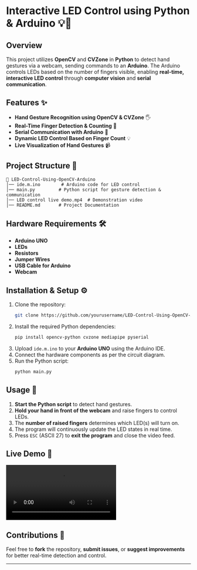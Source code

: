 # Interactive LED Control using Python & Arduino 💡🤖

## Overview
This project utilizes **OpenCV** and **CVZone** in **Python** to detect hand gestures via a webcam, sending commands to an **Arduino**. The Arduino controls LEDs based on the number of fingers visible, enabling **real-time, interactive LED control** through **computer vision** and **serial communication**.

## Features ✨
- **Hand Gesture Recognition using OpenCV & CVZone** 🖐️
- **Real-Time Finger Detection & Counting** 🔢
- **Serial Communication with Arduino** 🔄
- **Dynamic LED Control Based on Finger Count** 💡
- **Live Visualization of Hand Gestures** 📹

## Project Structure 📂
```
📁 LED-Control-Using-OpenCV-Arduino
│── ide.m.ino        # Arduino code for LED control
│── main.py         # Python script for gesture detection & communication
│── LED control live demo.mp4  # Demonstration video
│── README.md       # Project Documentation
```

## Hardware Requirements 🛠️
- **Arduino UNO**
- **LEDs**
- **Resistors**
- **Jumper Wires**
- **USB Cable for Arduino**
- **Webcam**

## Installation & Setup ⚙️
1. Clone the repository:
   ```bash
   git clone https://github.com/yourusername/LED-Control-Using-OpenCV-Arduino.git
   ```
2. Install the required Python dependencies:
   ```bash
   pip install opencv-python cvzone mediapipe pyserial
   ```
3. Upload `ide.m.ino` to your **Arduino UNO** using the Arduino IDE.
4. Connect the hardware components as per the circuit diagram.
5. Run the Python script:
   ```bash
   python main.py
   ```

## Usage 🚀
1. **Start the Python script** to detect hand gestures.
2. **Hold your hand in front of the webcam** and raise fingers to control LEDs.
3. The **number of raised fingers** determines which LED(s) will turn on.
4. The program will continuously update the LED states in real time.
5. Press `ESC` (ASCII 27) to **exit the program** and close the video feed.

## Live Demo 🎥
![Live Demo](LED%20control%20live%20demo.mp4)

## Contributions 🤝
Feel free to **fork** the repository, **submit issues**, or **suggest improvements** for better real-time detection and control.


---


